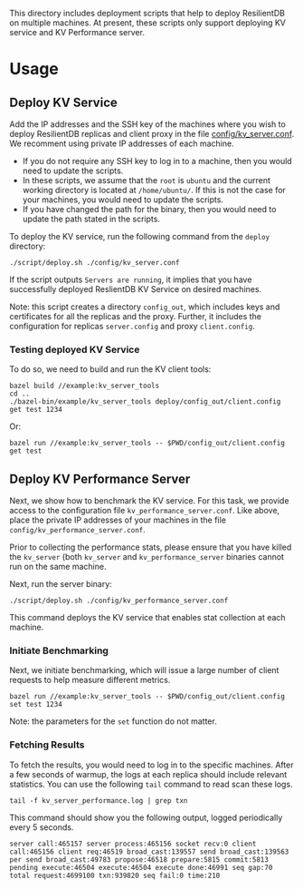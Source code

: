 This directory includes deployment scripts that help to deploy ResilientDB on multiple machines. At present, these scripts only support deploying KV service and KV Performance server.

# Usage

## Deploy KV Service

Add the IP addresses and the SSH key of the machines where you wish to deploy ResilientDB replicas and client proxy in the file [config/kv_server.conf](https://github.com/msadoghi/nexres/blob/master/deploy/config/kv_server.conf). 
We recomment using private IP addresses of each machine.

* If you do not require any SSH key to log in to a machine, then you would need to update the scripts.
* In these scripts, we assume that the ``root`` is ``ubuntu`` and the current working directory is located at ``/home/ubuntu/``. If this is not the case for your machines, you would need to update the scripts.
* If you have changed the path for the binary, then you would need to update the path stated in the scripts.


To deploy the KV service, run the following command from the ``deploy`` directory:

    ./script/deploy.sh ./config/kv_server.conf
    
If the script outputs ``Servers are running``, it implies that you have successfully deployed ReslientDB KV Service on desired machines.  

Note: this script creates a directory ``config_out``, which includes keys and certificates for all the replicas and the proxy. Further, it includes the configuration for replicas ``server.config`` and proxy ``client.config``.

### Testing deployed KV Service

To do so, we need to build and run the KV client tools:

    bazel build //example:kv_server_tools
    cd ..
    ./bazel-bin/example/kv_server_tools deploy/config_out/client.config get test 1234

Or:
	
    bazel run //example:kv_server_tools -- $PWD/config_out/client.config get test

## Deploy KV Performance Server

Next, we show how to benchmark the KV service. 
For this task, we provide access to the configuration file ``kv_performance_server.conf``. 
Like above, place the private IP addresses of your machines in the file ``config/kv_performance_server.conf``.

Prior to collecting the performance stats, please ensure that you have killed the ``kv_server`` (both ``kv_server`` and ``kv_performance_server`` binaries cannot run on the same machine.

Next, run the server binary:

    ./script/deploy.sh ./config/kv_performance_server.conf
    
This command deploys the KV service that enables stat collection at each machine.

### Initiate Benchmarking

Next, we initiate benchmarking, which will issue a large number of client requests to help measure different metrics.

    bazel run //example:kv_server_tools -- $PWD/config_out/client.config set test 1234

Note: the parameters for the ``set`` function do not matter.

### Fetching Results

To fetch the results, you would need to log in to the specific machines. After a few seconds of warmup, the logs at each replica should include relevant statistics. You can use the following ``tail`` command to read scan these logs.

    tail -f kv_server_performance.log | grep txn
    
This command should show you the following output, logged periodically every 5 seconds.

    server call:465157 server process:465156 socket recv:0 client call:465156 client req:46519 broad_cast:139557 send broad_cast:139563 per send broad_cast:49783 propose:46518 prepare:5815 commit:5813 pending execute:46504 execute:46504 execute done:46991 seq gap:70 total request:4699100 txn:939820 seq fail:0 time:210

